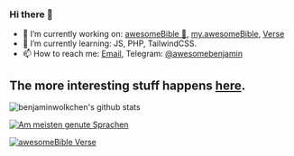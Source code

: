 ### Hi there 👋

- 🔭 I’m currently working on: [awesomeBible :blue_book:](https://awesomebible.de), [my.awesomeBible](https://github.com/awesomebible/my), [Verse](https://github.com/awesomebible/verse)
- 🌱 I’m currently learning: JS, PHP, TailwindCSS.
- 📫 How to reach me: [Email](mailto:benjamin@awesomebible.de), Telegram: [@awesomebenjamin](t.me/awesomebenjamin)

## The more interesting stuff happens [here](https://github.com/awesomebible/).

![benjaminwolkchen's github stats](https://github-readme-stats.vercel.app/api?username=benjaminwolkchen&hide=["issues"]&show_icons=true&theme=radical)

[![Am meisten genute Sprachen](https://github-readme-stats.vercel.app/api/top-langs/?username=benjaminwolkchen&theme=radical)](https://github.com/anuraghazra/github-readme-stats)

[![awesomeBible Verse](https://github-readme-stats.vercel.app/api/pin/?username=awesomebible&repo=verse&theme=radical)](https://github.com/awesomebible/verse)
